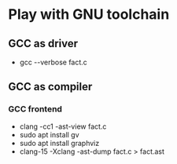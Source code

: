 # Play with GNU toolchain

## GCC as driver
* gcc --verbose fact.c

## GCC as compiler

### GCC frontend
* clang -cc1 -ast-view fact.c
* sudo apt install gv
* sudo apt install graphviz
* clang-15 -Xclang -ast-dump fact.c > fact.ast
